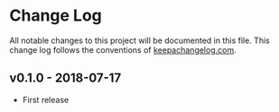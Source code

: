 # Change Log
All notable changes to this project will be documented in this file. This change log follows the conventions of [keepachangelog.com](http://keepachangelog.com/).

## v0.1.0 - 2018-07-17
- First release
